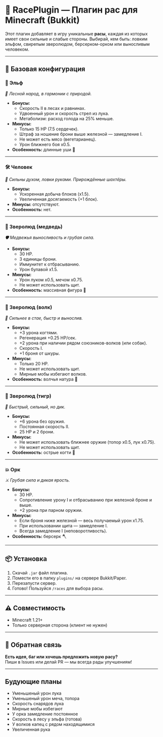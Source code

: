 # 🧬 RacePlugin — Плагин рас для Minecraft (Bukkit)

Этот плагин добавляет в игру уникальные **расы**, каждая из которых имеет свои сильные и слабые стороны. Выбирай, кем быть: ловким эльфом, свирепым зверолюдом, берсерком-орком или выносливым человеком.

---

## 📜 Базовая конфигурация

### 🌲 Эльф

*🏹 Лесной народ, в гармонии с природой.*

- **Бонусы:**
  - Скорость II в лесах и равнинах.
  - Удвоенный урон и скорость стрел из лука.
  - Метаболизм: расход голода на 25% меньше.
- **Минусы:**
  - Только 15 HP (7.5 сердечек).
  - Штраф за ношение брони выше железной — замедление I.
  - Не может есть мясо (вегетарианец).
  - Урон ближнего боя x0.5.
- **Особенность:** длинные уши 🧝

---

### 🛠️ Человек

*🧱 Сильны духом, ловки руками. Прирождённые шахтёры.*

- **Бонусы:**
  - Ускоренная добыча блоков (x1.5).
  - Увеличенная досягаемость (+1 блок).
- **Минусы:** отсутствуют.
- **Особенность:** нет.

---

### 🐻 Зверолюд (медведь)

*🛡️ Медвежья выносливость и грубая сила.*

- **Бонусы:**
  - 30 HP.
  - 3 единицы брони.
  - Иммунитет к отбрасыванию.
  - Урон булавой x1.5.
- **Минусы:**
  - Урон луком x0.5, мечом x0.75.
  - Не может использовать щит.
- **Особенность:** массивная фигура 🐻

---

### 🐺 Зверолюд (волк)

*🐾 Сильнее в стае, быстр и вынослив.*

- **Бонусы:**
  - +3 урона когтями.
  - Регенерация +0.25 HP/сек.
  - +2 урона при наличии рядом союзников-волков (или собак).
  - Скорость I.
  - +1 броня от шкуры.
- **Минусы:**
  - Только 20 HP.
  - Не может использовать щит.
  - Мирные мобы избегают волков.
- **Особенность:** волчья натура 🐺

---

### 🐯 Зверолюд (тигр)

*💨 Быстрый, сильный, но дик.*

- **Бонусы:**
  - +6 урона без оружия.
  - Постоянная скорость II.
  - 25 HP и 2 брони.
- **Минусы:**
  - Не может использовать ближнее оружие (топор x0.5, лук x0.75).
  - Не может использовать щит.
- **Особенность:** острые когти 🐅

---

### 💥 Орк

*⚔️ Грубая сила и дикая ярость.*

- **Бонусы:**
  - 30 HP.
  - Сопротивление урону I и отбрасыванию при железной броне и выше.
  - +2 урона при парном оружии.
- **Минусы:**
  - Если броня ниже железной — весь получаемый урон x1.75.
  - При использовании щита — замедление I.
  - Всегда замедление I (неповоротливость).
- **Особенность:** берсерк 🪓

---

## 📦 Установка

1. Скачай `.jar` файл плагина.
2. Помести его в папку `plugins/` на сервере Bukkit/Paper.
3. Перезапусти сервер.
4. Готово! Пользуйся `/races` для выбора расы.

---

## ⚠️ Совместимость

- Minecraft 1.21+
- Только серверная сторона (клиент не нужен)
---

## 📧 Обратная связь

**Есть идея, баг или хочешь предложить новую расу?**  
Пиши в Issues или делай PR — мы всегда рады улучшениям!

---
## Будующие планы
- Уменьшеный урон лука
- Уменьшеный урон меча, топора
- Скорость снарядов лука
- Мирные мобы избегают
- У орка замедление постоянное
- Скорость в лесу у эльфа (готова)
- У волков капец с рядом находящимися
- Увеличенная рука
